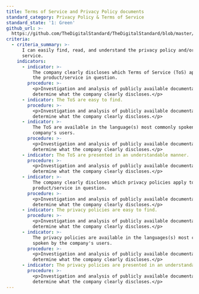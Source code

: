 ```yaml
---
title: Terms of Service and Privacy Policy documents
standard_category: Privacy Policy & Terms of Service
standard_state: '1: Green'
github_url: >-
  https://github.com/TheDigitalStandard/TheDigitalStandard/blob/master/Governance%20%26%20Compliance%20(Are%20they%20good%3F)%2FPrivacy%20Policy%20%26%20Terms%20of%20Service%2FTerms%20of%20Service%20and%20Privacy%20Policy%20documents.yaml
criteria:
  - criteria_summary: >-
      I can easily find, read, and understand the privacy policy and/or terms of
      service.
    indicators:
      - indicator: >-
          The company clearly discloses which Terms of Service (ToS) apply to
          the product/service in question.
        procedure: >-
          <p>Investigation and analysis of publicly available documentation to
          determine what the company clearly discloses.</p>
      - indicator: The ToS are easy to find.
        procedure: >-
          <p>Investigation and analysis of publicly available documentation to
          determine what the company clearly discloses.</p>
      - indicator: >-
          The ToS are available in the language(s) most commonly spoken by the
          company's users.
        procedure: >-
          <p>Investigation and analysis of publicly available documentation to
          determine what the company clearly discloses.</p>
      - indicator: The ToS are presented in an understandable manner.
        procedure: >-
          <p>Investigation and analysis of publicly available documentation to
          determine what the company clearly discloses.</p>
      - indicator: >-
          The company clearly discloses which privacy policies apply to the
          product/service in question.
        procedure: >-
          <p>Investigation and analysis of publicly available documentation to
          determine what the company clearly discloses.</p>
      - indicator: The privacy policies are easy to find.
        procedure: >-
          <p>Investigation and analysis of publicly available documentation to
          determine what the company clearly discloses.</p>
      - indicator: >-
          The privacy policies are available in the languages(s) most commonly
          spoken by the company's users.
        procedure: >-
          <p>Investigation and analysis of publicly available documentation to
          determine what the company clearly discloses.</p>
      - indicator: The privacy policies are presented in an understandable manner.
        procedure: >-
          <p>Investigation and analysis of publicly available documentation to
          determine what the company clearly discloses.</p>
---
```


